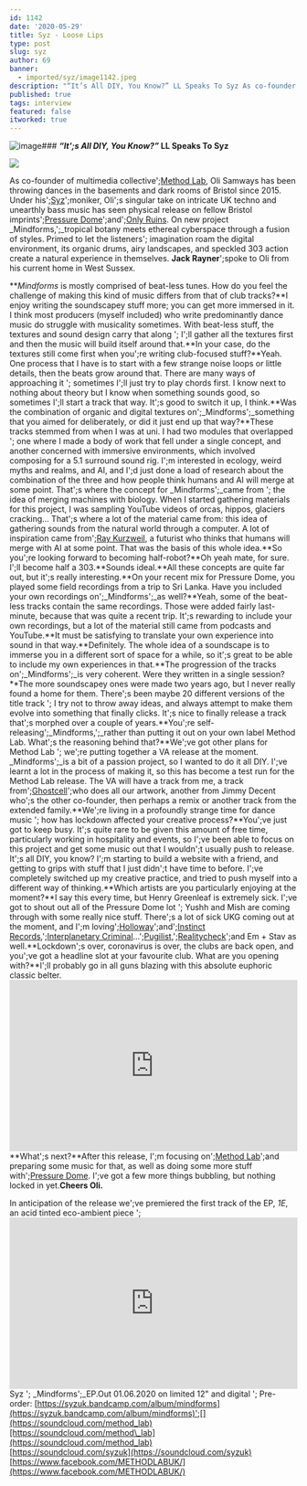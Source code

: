 ```yaml
---
id: 1142
date: '2020-05-29'
title: Syz - Loose Lips
type: post
slug: syz
author: 69
banner:
  - imported/syz/image1142.jpeg
description: "“It’s All DIY, You Know?” LL Speaks To Syz As co-founder of multimedia collective\_Method Lab, Oli Samways has been throwing dances in the basements and dark rooms of Bristol since 2015. Under his\_Syz\_moniker, Oli’s singular take on intricate UK techno and unearthly bass music has seen physical release on fellow Bristol imprints\_Pressure Dome\_and\_Only Ruins. On [...]Read More..."
published: true
tags: interview
featured: false
itworked: true
---
```

![image](../imported/syz/image1142.jpeg)### **_“It';s All DIY, You Know?”_ LL Speaks To Syz**

![](/wp-content/uploads/live/img/wysiwyg/5ed16102b411b.jpeg)

As co-founder of multimedia collective';[Method Lab](https://soundcloud.com/method_lab), Oli Samways has been throwing dances in the basements and dark rooms of Bristol since 2015. Under his';[Syz](https://soundcloud.com/syzuk)';moniker, Oli';s singular take on intricate UK techno and unearthly bass music has seen physical release on fellow Bristol imprints';[Pressure Dome](https://pressuredome.bandcamp.com)';and';[Only Ruins](https://onlyruinsmusic.bandcamp.com/). On new project _Mindforms,';_tropical botany meets ethereal cyberspace through a fusion of styles. Primed to let the listeners'; imagination roam the digital environment, its organic drums, airy landscapes, and speckled 303 action create a natural experience in themselves. **Jack Rayner**';spoke to Oli from his current home in West Sussex.

**_Mindforms_ is mostly comprised of beat-less tunes. How do you feel the challenge of making this kind of music differs from that of club tracks?**I enjoy writing the soundscapey stuff more; you can get more immersed in it. I think most producers (myself included) who write predominantly dance music do struggle with musicality sometimes. With beat-less stuff, the textures and sound design carry that along '; I';ll gather all the textures first and then the music will build itself around that.**In your case, do the textures still come first when you';re writing club-focused stuff?**Yeah. One process that I have is to start with a few strange noise loops or little details, then the beats grow around that. There are many ways of approaching it '; sometimes I';ll just try to play chords first. I know next to nothing about theory but I know when something sounds good, so sometimes I';ll start a track that way. It';s good to switch it up, I think.**Was the combination of organic and digital textures on';_Mindforms';_something that you aimed for deliberately, or did it just end up that way?**These tracks stemmed from when I was at uni. I had two modules that overlapped '; one where I made a body of work that fell under a single concept, and another concerned with immersive environments, which involved composing for a 5.1 surround sound rig. I';m interested in ecology, weird myths and realms, and AI, and I';d just done a load of research about the combination of the three and how people think humans and AI will merge at some point. That';s where the concept for _Mindforms';_came from '; the idea of merging machines with biology. When I started gathering materials for this project, I was sampling YouTube videos of orcas, hippos, glaciers cracking… That';s where a lot of the material came from: this idea of gathering sounds from the natural world through a computer. A lot of inspiration came from';[Ray Kurzweil](https://en.wikipedia.org/wiki/Ray_Kurzweil), a futurist who thinks that humans will merge with AI at some point. That was the basis of this whole idea.**So you';re looking forward to becoming half-robot?**Oh yeah mate, for sure. I';ll become half a 303.**Sounds ideal.**All these concepts are quite far out, but it';s really interesting.**On your recent mix for Pressure Dome, you played some field recordings from a trip to Sri Lanka. Have you included your own recordings on';_Mindforms';_as well?**Yeah, some of the beat-less tracks contain the same recordings. Those were added fairly last-minute, because that was quite a recent trip. It';s rewarding to include your own recordings, but a lot of the material still came from podcasts and YouTube.**It must be satisfying to translate your own experience into sound in that way.**Definitely. The whole idea of a soundscape is to immerse you in a different sort of space for a while, so it';s great to be able to include my own experiences in that.**The progression of the tracks on';_Mindforms';_is very coherent. Were they written in a single session?**The more soundscapey ones were made two years ago, but I never really found a home for them. There';s been maybe 20 different versions of the title track '; I try not to throw away ideas, and always attempt to make them evolve into something that finally clicks. It';s nice to finally release a track that';s morphed over a couple of years.**You';re self-releasing';_Mindforms,';_rather than putting it out on your own label Method Lab. What';s the reasoning behind that?**We';ve got other plans for Method Lab '; we';re putting together a VA release at the moment. _Mindforms';_is a bit of a passion project, so I wanted to do it all DIY. I';ve learnt a lot in the process of making it, so this has become a test run for the Method Lab release. The VA will have a track from me, a track from';[Ghostcell](https://ghostcellband.bandcamp.com/)';who does all our artwork, another from Jimmy Decent who';s the other co-founder, then perhaps a remix or another track from the extended family.**We';re living in a profoundly strange time for dance music '; how has lockdown affected your creative process?**You';ve just got to keep busy. It';s quite rare to be given this amount of free time, particularly working in hospitality and events, so I';ve been able to focus on this project and get some music out that I wouldn';t usually push to release. It';s all DIY, you know? I';m starting to build a website with a friend, and getting to grips with stuff that I just didn';t have time to before. I';ve completely switched up my creative practice, and tried to push myself into a different way of thinking.**Which artists are you particularly enjoying at the moment?**I say this every time, but Henry Greenleaf is extremely sick. I';ve got to shout out all of the Pressure Dome lot '; Yushh and Mish are coming through with some really nice stuff. There';s a lot of sick UKG coming out at the moment, and I';m loving';[Holloway](https://www.discogs.com/artist/7261350-Holloway-5)';and';[Instinct Records](https://instinctrecs.bandcamp.com/),';[Interplanetary Criminal](https://interplanetarycriminal.bandcamp.com/)…';[Pugilist](https://pugilist.bandcamp.com/),';[Realitycheck](https://soundcloud.com/realitycheck-4)';and Em + Stav as well.**Lockdown';s over, coronavirus is over, the clubs are back open, and you';ve got a headline slot at your favourite club. What are you opening with?**I';ll probably go in all guns blazing with this absolute euphoric classic belter.<iframe width='100%' height='300' scrolling='no' frameborder='no' allow='autoplay' src='https://www.youtube.com/embed/RsrdANlEz8I'></iframe>**What';s next?**After this release, I';m focusing on';[Method Lab](https://soundcloud.com/method_lab)';and preparing some music for that, as well as doing some more stuff with';[Pressure Dome](https://pressuredome.bandcamp.com/). I';ve got a few more things bubbling, but nothing locked in yet.**Cheers Oli.**

In anticipation of the release we';ve premiered the first track of the EP, _1E_, an acid tinted eco-ambient piece ';<iframe width='100%' height='300' scrolling='no' frameborder='no' allow='autoplay' src='https://w.soundcloud.com/player/?url=https%3A//api.soundcloud.com/tracks/830684320&color=%23ff5500&auto_play=false&hide_related=true&show_comments=true&show_user=true&show_reposts=false&show_teaser=false'></iframe>Syz '; _Mindforms';_EP.Out 01.06.2020 on limited 12" and digital '; Pre-order: [](https://syzuk.bandcamp.com/album/mindforms)[https://syzuk.bandcamp.com/album/mindforms](https://syzuk.bandcamp.com/album/mindforms)';[](https://soundcloud.com/method_lab)[https://soundcloud.com/method\_lab](https://soundcloud.com/method_lab)  
[](https://soundcloud.com/syzuk)[https://soundcloud.com/syzuk](https://soundcloud.com/syzuk)  
[](https://www.facebook.com/METHODLABUK/)[https://www.facebook.com/METHODLABUK/](https://www.facebook.com/METHODLABUK/)